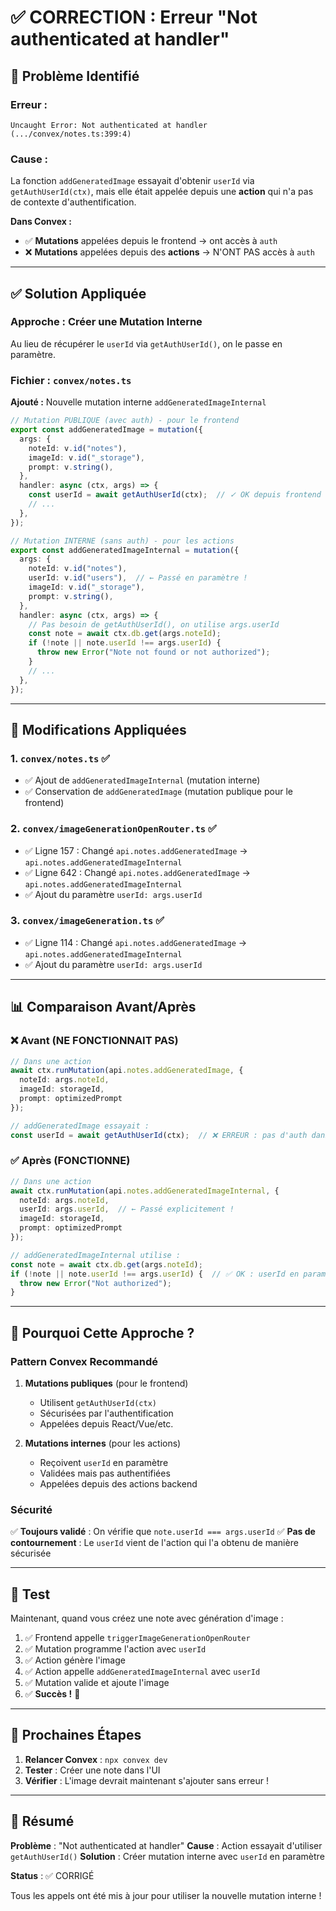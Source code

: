 # ✅ CORRECTION : Erreur "Not authenticated at handler"

## 🔴 Problème Identifié

### Erreur :
```
Uncaught Error: Not authenticated at handler (.../convex/notes.ts:399:4)
```

### Cause :
La fonction `addGeneratedImage` essayait d'obtenir `userId` via `getAuthUserId(ctx)`, mais elle était appelée depuis une **action** qui n'a pas de contexte d'authentification.

**Dans Convex :**
- ✅ **Mutations** appelées depuis le frontend → ont accès à `auth`
- ❌ **Mutations** appelées depuis des **actions** → N'ONT PAS accès à `auth`

---

## ✅ Solution Appliquée

### Approche : Créer une Mutation Interne

Au lieu de récupérer le `userId` via `getAuthUserId()`, on le passe en paramètre.

### Fichier : `convex/notes.ts`

**Ajouté :** Nouvelle mutation interne `addGeneratedImageInternal`

```typescript
// Mutation PUBLIQUE (avec auth) - pour le frontend
export const addGeneratedImage = mutation({
  args: {
    noteId: v.id("notes"),
    imageId: v.id("_storage"),
    prompt: v.string(),
  },
  handler: async (ctx, args) => {
    const userId = await getAuthUserId(ctx);  // ✓ OK depuis frontend
    // ...
  },
});

// Mutation INTERNE (sans auth) - pour les actions
export const addGeneratedImageInternal = mutation({
  args: {
    noteId: v.id("notes"),
    userId: v.id("users"),  // ← Passé en paramètre !
    imageId: v.id("_storage"),
    prompt: v.string(),
  },
  handler: async (ctx, args) => {
    // Pas besoin de getAuthUserId(), on utilise args.userId
    const note = await ctx.db.get(args.noteId);
    if (!note || note.userId !== args.userId) {
      throw new Error("Note not found or not authorized");
    }
    // ...
  },
});
```

---

## 🔧 Modifications Appliquées

### 1. **`convex/notes.ts`** ✅
- ✅ Ajout de `addGeneratedImageInternal` (mutation interne)
- ✅ Conservation de `addGeneratedImage` (mutation publique pour le frontend)

### 2. **`convex/imageGenerationOpenRouter.ts`** ✅
- ✅ Ligne 157 : Changé `api.notes.addGeneratedImage` → `api.notes.addGeneratedImageInternal`
- ✅ Ligne 642 : Changé `api.notes.addGeneratedImage` → `api.notes.addGeneratedImageInternal`
- ✅ Ajout du paramètre `userId: args.userId`

### 3. **`convex/imageGeneration.ts`** ✅
- ✅ Ligne 114 : Changé `api.notes.addGeneratedImage` → `api.notes.addGeneratedImageInternal`
- ✅ Ajout du paramètre `userId: args.userId`

---

## 📊 Comparaison Avant/Après

### ❌ Avant (NE FONCTIONNAIT PAS)

```typescript
// Dans une action
await ctx.runMutation(api.notes.addGeneratedImage, {
  noteId: args.noteId,
  imageId: storageId,
  prompt: optimizedPrompt
});

// addGeneratedImage essayait :
const userId = await getAuthUserId(ctx);  // ❌ ERREUR : pas d'auth dans action
```

### ✅ Après (FONCTIONNE)

```typescript
// Dans une action
await ctx.runMutation(api.notes.addGeneratedImageInternal, {
  noteId: args.noteId,
  userId: args.userId,  // ← Passé explicitement !
  imageId: storageId,
  prompt: optimizedPrompt
});

// addGeneratedImageInternal utilise :
const note = await ctx.db.get(args.noteId);
if (!note || note.userId !== args.userId) {  // ✅ OK : userId en paramètre
  throw new Error("Not authorized");
}
```

---

## 🎯 Pourquoi Cette Approche ?

### Pattern Convex Recommandé

1. **Mutations publiques** (pour le frontend)
   - Utilisent `getAuthUserId(ctx)`
   - Sécurisées par l'authentification
   - Appelées depuis React/Vue/etc.

2. **Mutations internes** (pour les actions)
   - Reçoivent `userId` en paramètre
   - Validées mais pas authentifiées
   - Appelées depuis des actions backend

### Sécurité

✅ **Toujours validé** : On vérifie que `note.userId === args.userId`
✅ **Pas de contournement** : Le `userId` vient de l'action qui l'a obtenu de manière sécurisée

---

## 🧪 Test

Maintenant, quand vous créez une note avec génération d'image :

1. ✅ Frontend appelle `triggerImageGenerationOpenRouter`
2. ✅ Mutation programme l'action avec `userId`
3. ✅ Action génère l'image
4. ✅ Action appelle `addGeneratedImageInternal` avec `userId`
5. ✅ Mutation valide et ajoute l'image
6. ✅ **Succès !** 🎉

---

## 📝 Prochaines Étapes

1. **Relancer Convex** : `npx convex dev`
2. **Tester** : Créer une note dans l'UI
3. **Vérifier** : L'image devrait maintenant s'ajouter sans erreur !

---

## 🎉 Résumé

**Problème** : "Not authenticated at handler"
**Cause** : Action essayait d'utiliser `getAuthUserId()`
**Solution** : Créer mutation interne avec `userId` en paramètre

**Status** : ✅ CORRIGÉ

Tous les appels ont été mis à jour pour utiliser la nouvelle mutation interne !
